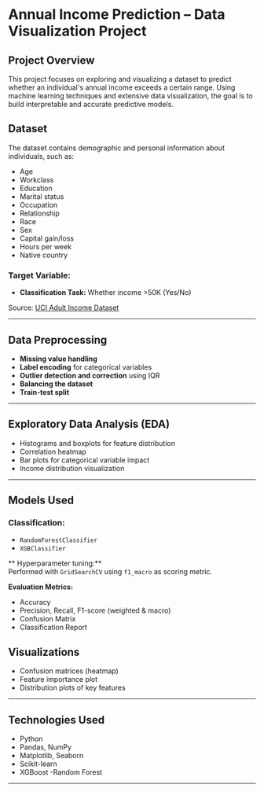 # Annual Income Prediction – Data Visualization Project

## Project Overview
This project focuses on exploring and visualizing a dataset to predict whether an individual's annual income exceeds a certain range. Using machine learning techniques and extensive data visualization, the goal is to build interpretable and accurate predictive models.

## Dataset
The dataset contains demographic and personal information about individuals, such as:

- Age
- Workclass
- Education
- Marital status
- Occupation
- Relationship
- Race
- Sex
- Capital gain/loss
- Hours per week
- Native country

### Target Variable:
- **Classification Task:** Whether income >50K (Yes/No)

Source: [UCI Adult Income Dataset](https://archive.ics.uci.edu/ml/datasets/adult)

---

## Data Preprocessing

- **Missing value handling**
- **Label encoding** for categorical variables
- **Outlier detection and correction** using IQR
- **Balancing the dataset**
- **Train-test split**

---

## Exploratory Data Analysis (EDA)

- Histograms and boxplots for feature distribution
- Correlation heatmap
- Bar plots for categorical variable impact
- Income distribution visualization

---

## Models Used

### **Classification:**
- `RandomForestClassifier`
- `XGBClassifier`

** Hyperparameter tuning:**  
Performed with `GridSearchCV` using `f1_macro` as scoring metric.

**Evaluation Metrics:**
- Accuracy
- Precision, Recall, F1-score (weighted & macro)
- Confusion Matrix
- Classification Report

## Visualizations

- Confusion matrices (heatmap)
- Feature importance plot
- Distribution plots of key features

---

## Technologies Used

- Python
- Pandas, NumPy
- Matplotlib, Seaborn
- Scikit-learn
- XGBoost
-Random Forest
---
